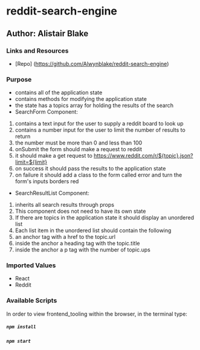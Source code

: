 # reddit-search-engine

## Author: Alistair Blake
### Links and Resources
* [Repo] (https://github.com/Alwynblake/reddit-search-engine)

### Purpose
* contains all of the application state
* contains methods for modifying the application state
* the state has a topics array for holding the results of the search
* SearchForm Component:
1. contains a text input for the user to supply a reddit board to look up
2. contains a number input for the user to limit the number of results to return
3. the number must be more than 0 and less than 100
4. onSubmit the form should make a request to reddit
5. it should make a get request to https://www.reddit.com/r/${topic}.json?limit=${limit}
6. on success it should pass the results to the application state
7. on failure it should add a class to the form called error and turn the form's inputs borders red
* SearchResultList Component:
1. inherits all search results through props
2. This component does not need to have its own state
3. If there are topics in the application state it should display an unordered list
4. Each list item in the unordered list should contain the following
5. an anchor tag with a href to the topic.url
6. inside the anchor a heading tag with the topic.title
7. inside the anchor a p tag with the number of topic.ups

### Imported Values
*	React
*	Reddit

### Available Scripts
In order to view frontend_tooling within the browser,
in the terminal type: 
##### `npm install`
##### `npm start`
